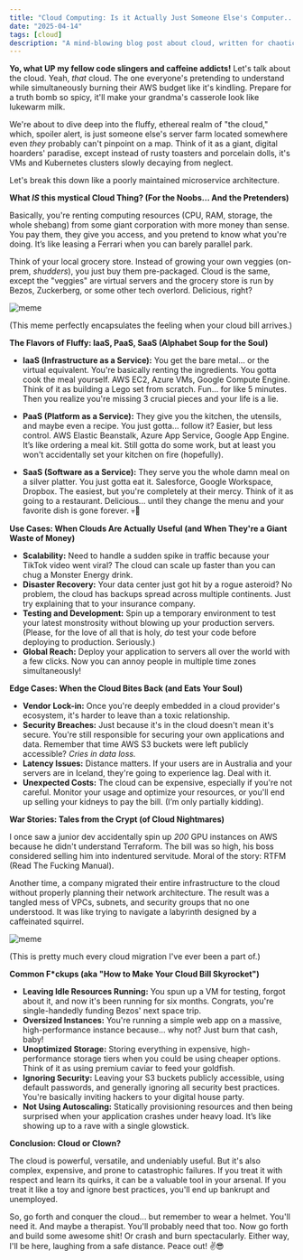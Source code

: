 ```yaml
---
title: "Cloud Computing: Is it Actually Just Someone Else's Computer... Or Worse?"
date: "2025-04-14"
tags: [cloud]
description: "A mind-blowing blog post about cloud, written for chaotic Gen Z engineers who think DevOps is a personality trait."
---
```


**Yo, what UP my fellow code slingers and caffeine addicts!** Let's talk about the cloud. Yeah, *that* cloud. The one everyone's pretending to understand while simultaneously burning their AWS budget like it's kindling. Prepare for a truth bomb so spicy, it'll make your grandma's casserole look like lukewarm milk.

We're about to dive deep into the fluffy, ethereal realm of "the cloud," which, spoiler alert, is just someone else's server farm located somewhere even *they* probably can't pinpoint on a map. Think of it as a giant, digital hoarders' paradise, except instead of rusty toasters and porcelain dolls, it's VMs and Kubernetes clusters slowly decaying from neglect.

Let's break this down like a poorly maintained microservice architecture.

**What *IS* this mystical Cloud Thing? (For the Noobs... And the Pretenders)**

Basically, you're renting computing resources (CPU, RAM, storage, the whole shebang) from some giant corporation with more money than sense. You pay them, they give you access, and you pretend to know what you're doing. It’s like leasing a Ferrari when you can barely parallel park.

Think of your local grocery store. Instead of growing your own veggies (on-prem, *shudders*), you just buy them pre-packaged. Cloud is the same, except the "veggies" are virtual servers and the grocery store is run by Bezos, Zuckerberg, or some other tech overlord. Delicious, right?

![meme](https://i.imgflip.com/71j66d.jpg)

(This meme perfectly encapsulates the feeling when your cloud bill arrives.)

**The Flavors of Fluffy: IaaS, PaaS, SaaS (Alphabet Soup for the Soul)**

*   **IaaS (Infrastructure as a Service):** You get the bare metal... or the virtual equivalent. You're basically renting the ingredients. You gotta cook the meal yourself. AWS EC2, Azure VMs, Google Compute Engine. Think of it as building a Lego set from scratch. Fun... for like 5 minutes. Then you realize you're missing 3 crucial pieces and your life is a lie.

*   **PaaS (Platform as a Service):** They give you the kitchen, the utensils, and maybe even a recipe. You just gotta... follow it? Easier, but less control. AWS Elastic Beanstalk, Azure App Service, Google App Engine. It’s like ordering a meal kit. Still gotta do some work, but at least you won't accidentally set your kitchen on fire (hopefully).

*   **SaaS (Software as a Service):** They serve you the whole damn meal on a silver platter. You just gotta eat it. Salesforce, Google Workspace, Dropbox. The easiest, but you're completely at their mercy. Think of it as going to a restaurant. Delicious... until they change the menu and your favorite dish is gone forever. 💀🙏

**Use Cases: When Clouds Are Actually Useful (and When They're a Giant Waste of Money)**

*   **Scalability:** Need to handle a sudden spike in traffic because your TikTok video went viral? The cloud can scale up faster than you can chug a Monster Energy drink.
*   **Disaster Recovery:** Your data center just got hit by a rogue asteroid? No problem, the cloud has backups spread across multiple continents. Just try explaining that to your insurance company.
*   **Testing and Development:** Spin up a temporary environment to test your latest monstrosity without blowing up your production servers. (Please, for the love of all that is holy, *do* test your code before deploying to production. Seriously.)
*   **Global Reach:** Deploy your application to servers all over the world with a few clicks. Now you can annoy people in multiple time zones simultaneously!

**Edge Cases: When the Cloud Bites Back (and Eats Your Soul)**

*   **Vendor Lock-in:** Once you're deeply embedded in a cloud provider's ecosystem, it's harder to leave than a toxic relationship.
*   **Security Breaches:** Just because it's in the cloud doesn't mean it's secure. You're still responsible for securing your own applications and data. Remember that time AWS S3 buckets were left publicly accessible? *Cries in data loss.*
*   **Latency Issues:** Distance matters. If your users are in Australia and your servers are in Iceland, they're going to experience lag. Deal with it.
*   **Unexpected Costs:** The cloud can be expensive, especially if you're not careful. Monitor your usage and optimize your resources, or you'll end up selling your kidneys to pay the bill. (I’m only partially kidding).

**War Stories: Tales from the Crypt (of Cloud Nightmares)**

I once saw a junior dev accidentally spin up *200* GPU instances on AWS because he didn't understand Terraform. The bill was so high, his boss considered selling him into indentured servitude. Moral of the story: RTFM (Read The Fucking Manual).

Another time, a company migrated their entire infrastructure to the cloud without properly planning their network architecture. The result was a tangled mess of VPCs, subnets, and security groups that no one understood. It was like trying to navigate a labyrinth designed by a caffeinated squirrel.

![meme](https://imgflip.com/i/6v7z0g)

(This is pretty much every cloud migration I've ever been a part of.)

**Common F\*ckups (aka "How to Make Your Cloud Bill Skyrocket")**

*   **Leaving Idle Resources Running:** You spun up a VM for testing, forgot about it, and now it's been running for six months. Congrats, you're single-handedly funding Bezos' next space trip.
*   **Oversized Instances:** You're running a simple web app on a massive, high-performance instance because... why not? Just burn that cash, baby!
*   **Unoptimized Storage:** Storing everything in expensive, high-performance storage tiers when you could be using cheaper options. Think of it as using premium caviar to feed your goldfish.
*   **Ignoring Security:** Leaving your S3 buckets publicly accessible, using default passwords, and generally ignoring all security best practices. You're basically inviting hackers to your digital house party.
*   **Not Using Autoscaling:** Statically provisioning resources and then being surprised when your application crashes under heavy load. It’s like showing up to a rave with a single glowstick.

**Conclusion: Cloud or Clown?**

The cloud is powerful, versatile, and undeniably useful. But it's also complex, expensive, and prone to catastrophic failures. If you treat it with respect and learn its quirks, it can be a valuable tool in your arsenal. If you treat it like a toy and ignore best practices, you'll end up bankrupt and unemployed.

So, go forth and conquer the cloud... but remember to wear a helmet. You'll need it. And maybe a therapist. You'll probably need that too. Now go forth and build some awesome shit! Or crash and burn spectacularly. Either way, I'll be here, laughing from a safe distance. Peace out! ✌️😎
